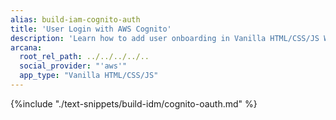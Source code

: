 ```yaml
---
alias: build-iam-cognito-auth
title: 'User Login with AWS Cognito'
description: 'Learn how to add user onboarding in Vanilla HTML/CSS/JS Web3 apps using custom login UI and Cognito as the IAM provider.'
arcana:
  root_rel_path: ../../../../..
  social_provider: "'aws'"
  app_type: "Vanilla HTML/CSS/JS"
---
```


{%include "./text-snippets/build-idm/cognito-oauth.md" %}